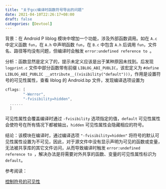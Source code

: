 ```yaml
---
title: "关于gcc编译时函数符号导出的问题"
date: 2021-04-10T22:26:17+08:00
draft: false
categories: [Devtool]
---
```


背景：在 Android P liblog 模块中增加一个功能，涉及外部函数调用。如在 `A.c` 中定义函数 `fun`，在 `A.h` 中声明函数 `fun`，在 `B.c` 中包含 `A.h` 后调用 `fun`，文件名、路径等均没有问题，但编译时会触发 `error:undefined reference to `。

分析：函数显然是定义了的，提示未定义应该是出于某种原因未找到。后发现 `logprint.c` 文件中部分函数带有前缀 `LIBLOG_ABI_PUBLIC`，该宏定义为 `#define LIBLOG_ABI_PUBLIC __attribute__((visibility("default")))`，作用是设置符号的可见性属性，查看 liblog 的 Android.bp 文件，发现编译选项设置为

```c
cflags: [
        "-Werror",
        "-fvisibility=hidden",
  ......
  ]
```

可见性属性会覆盖编译时通过 `-fvisibility` 选项指定的值，`default` 可见性属性会使符号在所有情况下都被输出，`hidden` 可见性属性会隐藏相应的符号。

结论：该模块在编译时，通过编译选项 `"-fvisibility=hidden"` 将符号的默认可见性属性设置为不可见，因此，对于源文件中没有显示声明为可见的函数或变量，无法被共享库的其它文件访问，从而导致编译时触发 `error:undefined reference to `，解决办法是将需要对外共享的函数、变量的可见性属性标识为 `default`。

参考阅读：

[控制符号的可见性](https://my.huhoo.net/archives/2010/03/post_52.html)

<!--more-->
